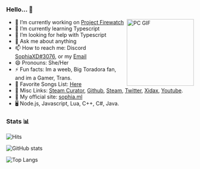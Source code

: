 ### Hello... 🌸
<img align="right" alt="PC GIF" src="https://sophia.ml/cdn/PC.gif" width="180" />
<head>
<meta name="cf-2fa-verify" content="8e72f60550453f7">
</head>

- 🔭 I’m currently working on [Project Firewatch](https://projectfirewatch.com/)
- 🌱 I’m currently learning Typescript
- 🤔 I’m looking for help with Typescript
- 💬 Ask me about anything
- 📫 How to reach me: Discord [SophiaXD#3076](https://discord.com/users/420297282676719618), or my [Email](mailto:sophialul@protonmail.com)
- 😄 Pronouns: She/Her
- ⚡ Fun facts: Im a weeb, Big Toradora fan, and im a Gamer, Trans.
- 🎵 Favorite Songs List: [Here](/music/) 
- 🔗 Misc Links: [Steam Curator](/link/curator), [Github](/link/github), [Steam](/link/steam), [Twitter](/link/twitter), [Xidax](/link/xidax), [Youtube](/link/youtube).
- 📁 My official site: [sophia.ml](https://sophia.ml/)
- 🖥 Node.js, Javascript, Lua, C++, C#, Java.


### Stats 📊

![Hits](https://camo.githubusercontent.com/13a1ad1c3b82bc2b00f67af401cea569fdaa2ae54519f7cfd57fc55b01936dd7/68747470733a2f2f686974732e736565796f756661726d2e636f6d2f6170692f636f756e742f696e63722f62616467652e7376673f75726c3d6874747073253341253246253246736f706869612e6d6c26636f756e745f62673d253233384430304646267469746c655f62673d2532333030303030302669636f6e3d76697375616c73747564696f636f64652e7376672669636f6e5f636f6c6f723d253233303038434646267469746c653d436c69636b61726f6f732b26656467655f666c61743d66616c7365)

![GitHub stats](https://github-readme-stats.vercel.app/api?username=SophiaAtkinson&show_icons=true&theme=dark&line_height=27") <br />

![Top Langs](https://github-readme-stats.vercel.app/api/top-langs/?username=SophiaAtkinson&theme=dark&hide_langs_below=1)
